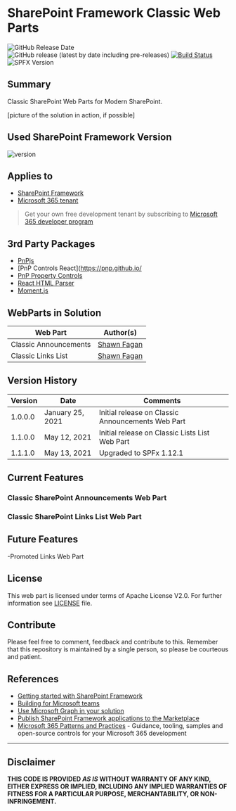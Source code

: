 # SharePoint Framework Classic Web Parts
![GitHub Release Date](https://img.shields.io/github/release-date/fagansc/spfxClassicWebParts)
![GitHub release (latest by date including pre-releases)](https://img.shields.io/github/v/release/fagansc/spfxClassicWebParts?include_prereleases)
[![Build Status](https://dev.azure.com/scfagan/pipelineBuilds/_apis/build/status/spfx/ClassicWebParts?repoName=FaganSC%2FspfxClassicWebParts&branchName=master)](https://dev.azure.com/scfagan/pipelineBuilds/_build/latest?definitionId=20&repoName=FaganSC%2FspfxClassicWebParts&branchName=master)
![SPFX Version](https://img.shields.io/badge/SPFX%20Version-1.12.1-green.svg)

## Summary
Classic SharePoint Web Parts for Modern SharePoint.

[picture of the solution in action, if possible]

## Used SharePoint Framework Version

![version](https://img.shields.io/badge/version-1.12.1-green.svg)

## Applies to

- [SharePoint Framework](https://aka.ms/spfx)
- [Microsoft 365 tenant](https://docs.microsoft.com/en-us/sharepoint/dev/spfx/set-up-your-developer-tenant)

> Get your own free development tenant by subscribing to [Microsoft 365 developer program](http://aka.ms/o365devprogram)

## 3rd Party Packages
* [PnPjs](https://pnp.github.io/pnpjs/)
* [PnP Controls React](https://pnp.github.io/
* [PnP Property Controls](https://pnp.github.io/sp-dev-fx-property-controls/)
* [React HTML Parser](https://www.npmjs.com/package/react-html-parser)
* [Moment.js](https://momentjs.com/)

## WebParts in Solution

Web Part|Author(s)
--------|---------
Classic Announcements | [Shawn Fagan](https://twitter.com/fagansc)
Classic Links List | [Shawn Fagan](https://twitter.com/fagansc)

## Version History

Version|Date|Comments
-------|----|--------
1.0.0.0|January 25, 2021|Initial release on Classic Announcements Web Part
1.1.0.0|May 12, 2021|Initial release on Classic Lists List Web Part
1.1.1.0|May 13, 2021|Upgraded to SPFx 1.12.1

## Current Features

### Classic SharePoint Announcements Web Part

### Classic SharePoint Links List Web Part

## Future Features
-Promoted Links Web Part
## License
This web part is licensed under terms of Apache License V2.0. For further information see [LICENSE](LICENSE) file.

## Contribute
Please feel free to comment, feedback and contribute to this. Remember that this repository is maintained by a single person, so please be courteous and patient.

## References

- [Getting started with SharePoint Framework](https://docs.microsoft.com/en-us/sharepoint/dev/spfx/set-up-your-developer-tenant)
- [Building for Microsoft teams](https://docs.microsoft.com/en-us/sharepoint/dev/spfx/build-for-teams-overview)
- [Use Microsoft Graph in your solution](https://docs.microsoft.com/en-us/sharepoint/dev/spfx/web-parts/get-started/using-microsoft-graph-apis)
- [Publish SharePoint Framework applications to the Marketplace](https://docs.microsoft.com/en-us/sharepoint/dev/spfx/publish-to-marketplace-overview)
- [Microsoft 365 Patterns and Practices](https://aka.ms/m365pnp) - Guidance, tooling, samples and open-source controls for your Microsoft 365 development

---
## Disclaimer

**THIS CODE IS PROVIDED *AS IS* WITHOUT WARRANTY OF ANY KIND, EITHER EXPRESS OR IMPLIED, INCLUDING ANY IMPLIED WARRANTIES OF FITNESS FOR A PARTICULAR PURPOSE, MERCHANTABILITY, OR NON-INFRINGEMENT.**
